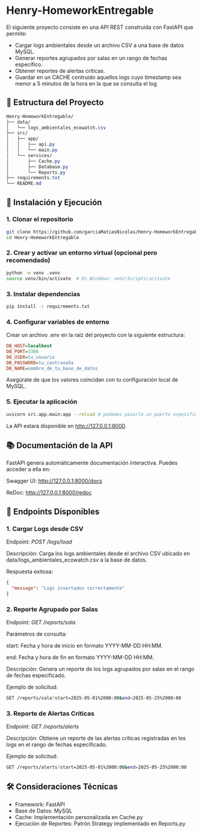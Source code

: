# Henry-HomeworkEntregable

El siguiente proyecto consiste en una API REST construida con FastAPI que permite:

- Cargar logs ambientales desde un archivo CSV a una base de datos MySQL.
- Generar reportes agrupados por salas en un rango de fechas específico.
- Obtener reportes de alertas críticas.
- Guardar en un CACHE contruido aquellos logs cuyo timestamp sea menor a 5 minutos de la hora en la que se consulta el log

## 📁 Estructura del Proyecto

```css
Henry-HomeworkEntregable/
├── data/
│   └── logs_ambientales_ecowatch.csv
├── src/
│   ├── app/
│   │   ├── api.py
│   │   └── main.py
│   └── services/
│       ├── Cache.py
│       ├── Database.py
│       └── Reports.py
├── requirements.txt
└── README.md
```

## 🚀 Instalación y Ejecución

### 1. Clonar el repositorio
```bash
git clone https://github.com/garciaMatiasNicolas/Henry-HomeworkEntregable.git
cd Henry-HomeworkEntregable
```

### 2. Crear y activar un entorno virtual (opcional pero recomendado)
```bash
python -m venv .venv
source venv/bin/activate  # En Windows: venv\Scripts\activate
```

### 3. Instalar dependencias
```bash
pip install -r requirements.txt
```

### 4. Configurar variables de entorno
Crear un archivo .env en la raíz del proyecto con la siguiente estructura:
```ini
DB_HOST=localhost
DB_PORT=3306
DB_USER=tu_usuario
DB_PASSWORD=tu_contraseña
DB_NAME=nombre_de_tu_base_de_datos
```
Asegúrate de que los valores coincidan con tu configuración local de MySQL.

### 5. Ejecutar la aplicación
```bash
uvicorn src.app.main:app --reload # podemos pasarle un puerto especifico por parametros --port 8080 (por defecto corre en el 8000)
```
La API estará disponible en http://127.0.0.1:8000.

## 📚 Documentación de la API
FastAPI genera automáticamente documentación interactiva. Puedes acceder a ella en:

Swagger UI: http://127.0.0.1:8000/docs

ReDoc: http://127.0.0.1:8000/redoc

## 📌 Endpoints Disponibles
### 1. Cargar Logs desde CSV
Endpoint: *POST /logs/load*

Descripción: Carga los logs ambientales desde el archivo CSV ubicado en data/logs_ambientales_ecowatch.csv a la base de datos.

Respuesta exitosa:
```json
{
  "message": "Logs insertados correctamente"
}
```

### 2. Reporte Agrupado por Salas
Endpoint: *GET /reports/sala*

Parámetros de consulta:

start: Fecha y hora de inicio en formato YYYY-MM-DD HH:MM.

end: Fecha y hora de fin en formato YYYY-MM-DD HH:MM.

Descripción: Genera un reporte de los logs agrupados por salas en el rango de fechas especificado.

Ejemplo de solicitud:
```bash
GET /reports/sala?start=2025-05-01%2000:00&end=2025-05-25%2000:00
```

### 3. Reporte de Alertas Críticas
Endpoint: *GET /reports/alerts*

Descripción: Obtiene un reporte de las alertas críticas registradas en los logs en el rango de fechas especificado.

Ejemplo de solicitud:
```bash
GET /reports/alerts?start=2025-05-01%2000:00&end=2025-05-25%2000:00
```

## 🛠️ Consideraciones Técnicas
* Framework: FastAPI
* Base de Datos: MySQL
* Cache: Implementación personalizada en Cache.py
* Ejecución de Reportes: Patrón Strategy implementado en Reports.py

